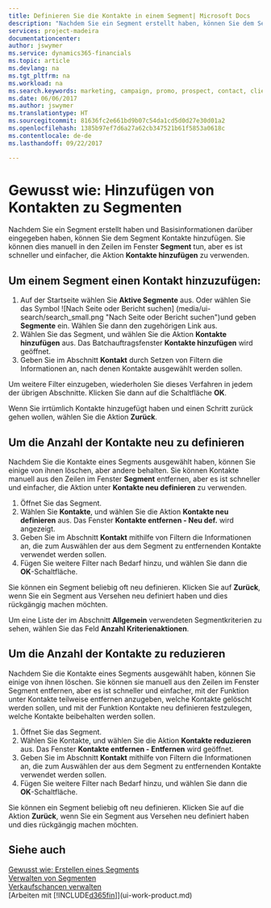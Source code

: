```yaml
---
title: Definieren Sie die Kontakte in einem Segment| Microsoft Docs
description: "Nachdem Sie ein Segment erstellt haben, können Sie dem Segment Kontakte zum Beispiel als Teil der bestimmte Kunden oder der Clients einer Werbekampagnezielgruppenadressierung hinzufügen."
services: project-madeira
documentationcenter: 
author: jswymer
ms.service: dynamics365-financials
ms.topic: article
ms.devlang: na
ms.tgt_pltfrm: na
ms.workload: na
ms.search.keywords: marketing, campaign, promo, prospect, contact, client, customer
ms.date: 06/06/2017
ms.author: jswymer
ms.translationtype: HT
ms.sourcegitcommit: 81636fc2e661bd9b07c54da1cd5d0d27e30d01a2
ms.openlocfilehash: 1385b97ef7d6a27a62cb347521b61f5853a0618c
ms.contentlocale: de-de
ms.lasthandoff: 09/22/2017

---
```

# <a name="how-to-add-contacts-to-segments"></a>Gewusst wie: Hinzufügen von Kontakten zu Segmenten
Nachdem Sie ein Segment erstellt haben und Basisinformationen darüber eingegeben haben, können Sie dem Segment Kontakte hinzufügen. Sie können dies manuell in den Zeilen im Fenster **Segment** tun, aber es ist schneller und einfacher, die Aktion **Kontakte hinzufügen** zu verwenden.

## <a name="to-add-a-contact-to-a-segment"></a>Um einem Segment einen Kontakt hinzuzufügen:
1. Auf der Startseite wählen Sie **Aktive Segmente** aus. Oder wählen Sie das Symbol ![Nach Seite oder Bericht suchen] (media/ui-search/search_small.png "Nach Seite oder Bericht suchen")und geben **Segmente** ein. Wählen Sie dann den zugehörigen Link aus.  
2. Wählen Sie das Segment, und wählen Sie die Aktion **Kontakte hinzufügen** aus. Das Batchauftragsfenster **Kontakte hinzufügen** wird geöffnet.
3. Geben Sie im Abschnitt **Kontakt** durch Setzen von Filtern die Informationen an, nach denen Kontakte ausgewählt werden sollen.

Um weitere Filter einzugeben, wiederholen Sie dieses Verfahren in jedem der übrigen Abschnitte. Klicken Sie dann auf die Schaltfläche **OK**.

Wenn Sie irrtümlich Kontakte hinzugefügt haben und einen Schritt zurück gehen wollen, wählen Sie die Aktion **Zurück**.

## <a name="to-refine-the-number-of-contacts"></a>Um die Anzahl der Kontakte neu zu definieren
Nachdem Sie die Kontakte eines Segments ausgewählt haben, können Sie einige von ihnen löschen, aber andere behalten. Sie können Kontakte manuell aus den Zeilen im Fenster **Segment** entfernen, aber es ist schneller und einfacher, die Aktion unter **Kontakte neu definieren** zu verwenden.

1. Öffnet Sie das Segment.
2. Wählen Sie **Kontakte**, und wählen Sie die Aktion **Kontakte neu definieren** aus. Das Fenster **Kontakte entfernen - Neu def.** wird angezeigt.
3. Geben Sie im Abschnitt **Kontakt** mithilfe von Filtern die Informationen an, die zum Auswählen der aus dem Segment zu entfernenden Kontakte verwendet werden sollen.
4. Fügen Sie weitere Filter nach Bedarf hinzu, und wählen Sie dann die **OK**-Schaltfläche.

Sie können ein Segment beliebig oft neu definieren. Klicken Sie auf **Zurück**, wenn Sie ein Segment aus Versehen neu definiert haben und dies rückgängig machen möchten.

Um eine Liste der im Abschnitt **Allgemein** verwendeten Segmentkriterien zu sehen, wählen Sie das Feld **Anzahl Kriterienaktionen**.

## <a name="to-reduce-the-number-of-contacts"></a>Um die Anzahl der Kontakte zu reduzieren
Nachdem Sie die Kontakte eines Segments ausgewählt haben, können Sie einige von ihnen löschen. Sie können sie manuell aus den Zeilen im Fenster Segment entfernen, aber es ist schneller und einfacher, mit der Funktion unter Kontakte teilweise entfernen anzugeben, welche Kontakte gelöscht werden sollen, und mit der Funktion Kontakte neu definieren festzulegen, welche Kontakte beibehalten werden sollen.

1. Öffnet Sie das Segment.
2. Wählen Sie Kontakte, und wählen Sie die Aktion **Kontakte reduzieren** aus. Das Fenster **Kontakte entfernen - Entfernen** wird geöffnet.
3. Geben Sie im Abschnitt **Kontakt** mithilfe von Filtern die Informationen an, die zum Auswählen der aus dem Segment zu entfernenden Kontakte verwendet werden sollen.
4. Fügen Sie weitere Filter nach Bedarf hinzu, und wählen Sie dann die **OK**-Schaltfläche.

Sie können ein Segment beliebig oft neu definieren. Klicken Sie auf die Aktion **Zurück**, wenn Sie ein Segment aus Versehen neu definiert haben und dies rückgängig machen möchten.

## <a name="see-also"></a>Siehe auch
[Gewusst wie: Erstellen eines Segments](marketing-how-create-segment.md)   
[Verwalten von Segmenten](marketing-segments.md)  
[Verkaufschancen verwalten](marketing-manage-sales-opportunities.md)  
[Arbeiten mit [!INCLUDE[d365fin](includes/d365fin_md.md)]](ui-work-product.md)  

